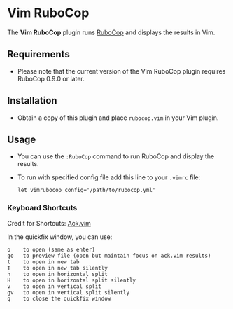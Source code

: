 # Vim RuboCop

The **Vim RuboCop** plugin runs [RuboCop](https://github.com/bbatsov/rubocop) and displays the results in Vim.

## Requirements

- Please note that the current version of the Vim RuboCop plugin requires RuboCop 0.9.0 or later.

## Installation

- Obtain a copy of this plugin and place `rubocop.vim` in your Vim plugin.

## Usage

- You can use the `:RuboCop` command to run RuboCop and display the results.

- To run with specified config file add this line to your `.vimrc` file:

    ```
    let vimrubocop_config='/path/to/rubocop.yml'
    ```

### Keyboard Shortcuts ###
  Credit for Shortcuts: [Ack.vim](https://github.com/mileszs/ack.vim)

In the quickfix window, you can use:

    o    to open (same as enter)
    go   to preview file (open but maintain focus on ack.vim results)
    t    to open in new tab
    T    to open in new tab silently
    h    to open in horizontal split
    H    to open in horizontal split silently
    v    to open in vertical split
    gv   to open in vertical split silently
    q    to close the quickfix window
